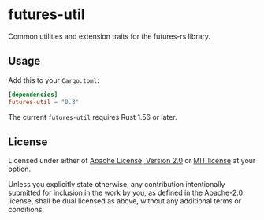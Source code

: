 # futures-util

Common utilities and extension traits for the futures-rs library.

## Usage

Add this to your `Cargo.toml`:

```toml
[dependencies]
futures-util = "0.3"
```

The current `futures-util` requires Rust 1.56 or later.

## License

Licensed under either of [Apache License, Version 2.0](LICENSE-APACHE) or
[MIT license](LICENSE-MIT) at your option.

Unless you explicitly state otherwise, any contribution intentionally submitted
for inclusion in the work by you, as defined in the Apache-2.0 license, shall
be dual licensed as above, without any additional terms or conditions.
